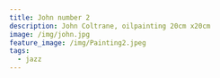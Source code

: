 ```yaml
---
title: John number 2
description: John Coltrane, oilpainting 20cm x20cm
image: /img/john.jpg
feature_image: /img/Painting2.jpeg
tags:
  - jazz
---
```

